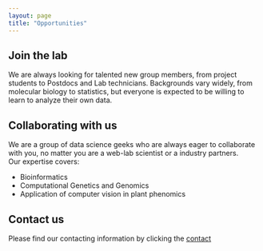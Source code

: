 ```yaml
---
layout: page
title: "Opportunities"
---
```


## Join the lab
We are always looking for talented new group members, from project students to Postdocs and Lab technicians. Backgrounds vary widely, from molecular biology to statistics, but everyone is expected to be willing to learn to analyze their own data.

## Collaborating with us

We are a group of data science geeks who are always eager to collaborate with you, no matter you are a web-lab scientist or a industry partners.\
Our expertise covers:
* Bioinformatics
* Computational Genetics and Genomics
* Application of computer vision in plant phenomics

## Contact us 
Please find our contacting information by clicking the [contact](https://yanjunzan.github.io/Contact/)

